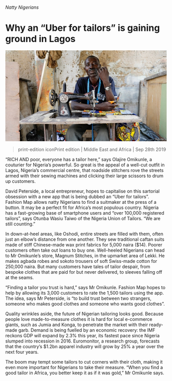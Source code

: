 ###### Natty Nigerians

# Why an “Uber for tailors” is gaining ground in Lagos 

![image](images/20190928_MAP003_0.jpg) 

> print-edition iconPrint edition | Middle East and Africa | Sep 28th 2019 

“RICH AND poor, everyone has a tailor here,” says Olajire Omikunle, a couturier for Nigeria’s powerful. So great is the appeal of a well-cut outfit in Lagos, Nigeria’s commercial centre, that roadside stitchers rove the streets armed with their sewing machines and clicking their large scissors to drum up customers. 

David Peterside, a local entrepreneur, hopes to capitalise on this sartorial obsession with a new app that is being dubbed an “Uber for tailors”. Fashion Map allows natty Nigerians to find a suitmaker at the press of a button. It may be a perfect fit for Africa’s most populous country. Nigeria has a fast-growing base of smartphone users and “over 100,000 registered tailors”, says Otunba Wasiu Taiwo of the Nigeria Union of Tailors. “We are still counting.” 

In down-at-heel areas, like Oshodi, entire streets are filled with them, often just an elbow’s distance from one another. They sew traditional caftan suits made of stiff Chinese-made wax print fabrics for 5,000 naira ($14). Poorer customers often take out loans to buy one. Well-heeled Nigerians can head to Mr Omikunle’s store, Magnum Stitches, in the upmarket area of Lekki. He makes agbada robes and sokoto trousers of soft Swiss-made cotton for 250,000 naira. But many customers have tales of tailor despair, from bespoke clothes that are paid for but never delivered, to sleeves falling off at the seams. 

“Finding a tailor you trust is hard,” says Mr Omikunle. Fashion Map hopes to help by allowing its 3,000 customers to rate the 1,500 tailors using the app. The idea, says Mr Peterside, is “to build trust between two strangers, someone who makes good clothes and someone who wants good clothes”. 

Quality wrinkles aside, the future of Nigerian tailoring looks good. Because people love made-to-measure clothes it is hard for local e-commerce giants, such as Jumia and Konga, to penetrate the market with their ready-made garb. Demand is being fuelled by an economic recovery: the IMF reckons GDP will expand by 2.3% this year, its fastest pace since Nigeria slumped into recession in 2016. Euromonitor, a research group, forecasts that the country’s $1.2bn apparel industry will grow by 25% a year over the next four years. 

The boom may tempt some tailors to cut corners with their cloth, making it even more important for Nigerians to take their measure. “When you find a good tailor in Africa, you better keep it as if it was gold,” Mr Omikunle says. 

